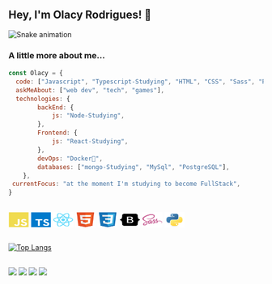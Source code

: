 ## Hey, I'm Olacy Rodrigues! 👋

![Snake animation](https://github.com/olacyrodrigues/olacyrodrigues/blob/output/github-contribution-grid-snake.svg)

### A little more about me...  

```javascript
const Olacy = {
  code: ["Javascript", "Typescript-Studying", "HTML", "CSS", "Sass", "Python"],
  askMeAbout: ["web dev", "tech", "games"],
  technologies: {
        backEnd: {
            js: "Node-Studying",
        },
        Frontend: {
            js: "React-Studying",
        },
        devOps: "Docker🐳",
        databases: ["mongo-Studying", "MySql", "PostgreSQL"],
    },
 currentFocus: "at the moment I'm studying to become FullStack",
}
```



  
</div>

<div style="display: inline_block"><br>
  <img align="center" alt="Olacy-Js" height="30" width="40" src="https://raw.githubusercontent.com/devicons/devicon/master/icons/javascript/javascript-plain.svg">
  <img align="center" alt="Olacy-Ts" height="30" width="40" src="https://raw.githubusercontent.com/devicons/devicon/master/icons/typescript/typescript-plain.svg">
  <img align="center" alt="Olacy-React" height="30" width="40" src="https://raw.githubusercontent.com/devicons/devicon/master/icons/react/react-original.svg">
  <img align="center" alt="Olacy-HTML" height="30" width="40" src="https://raw.githubusercontent.com/devicons/devicon/master/icons/html5/html5-original.svg">
  <img align="center" alt="Olacy-CSS" height="30" width="40" src="https://raw.githubusercontent.com/devicons/devicon/master/icons/css3/css3-original.svg">
  <img align="center" alt="Olacy-Bootstrap" height="30" width="40" src="https://raw.githubusercontent.com/devicons/devicon/1119b9f84c0290e0f0b38982099a2bd027a48bf1/icons/bootstrap/bootstrap-plain.svg">
  <img align="center" alt="Olacy-Sass" height="30" width="40" src="https://raw.githubusercontent.com/devicons/devicon/1119b9f84c0290e0f0b38982099a2bd027a48bf1/icons/sass/sass-original.svg">
  <img align="center" alt="Olacy-Python" height="30" width="40" src="https://raw.githubusercontent.com/devicons/devicon/master/icons/python/python-original.svg">
</div>
<br>

[![Top Langs](https://github-readme-stats.vercel.app/api/top-langs/?username=olacyrodrigues&layout=compact&theme=dark)](https://github.com/anuraghazra/github-readme-stats)




<br>
<div>
  <a href="https://www.instagram.com/olacyrodrigues/" target="_blank"><img src="https://img.shields.io/badge/-Instagram-%23E4405F?style=for-the-badge&logo=instagram&logoColor=white" target="_blank"></a>
 	<a href="https://www.twitch.tv/olacy_" target="_blank"><img src="https://img.shields.io/badge/Twitch-9146FF?style=for-the-badge&logo=twitch&logoColor=white" target="_blank"></a>
  <a href = "mailto:olacy_rodrigues@yahoo.com.br"><img src="https://img.shields.io/badge/-Email-%23333?style=for-the-badge&logo=yahoo&logoColor=white" target="_blank"></a>
  <a href="https://www.linkedin.com/in/olacy-rodrigues-449a03170/" target="_blank"><img src="https://img.shields.io/badge/-LinkedIn-%230077B5?style=for-the-badge&logo=linkedin&logoColor=white" target="_blank"></a> 
